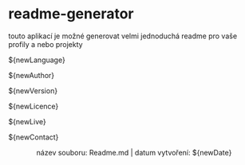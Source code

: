 
# **readme-generator** #

touto aplikací je možné generovat velmi jednoduchá readme pro vaše profily a nebo projekty 

<p align="left"> ${newLanguage} </p><p align="left"> ${newAuthor} </p>
<p align="left"> ${newVersion} </p>
<p align="left"> ${newLicence} </p>
<p align="left"> ${newLive} </p>
<p align="left"> ${newContact} </p>
<p align="center"> název souboru: Readme.md |  datum vytvoření: ${newDate} </p>
    